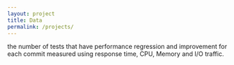 ```yaml
---
layout: project
title: Data
permalink: /projects/
---
```


the number of tests that have performance regression and improvement for each commit measured using response time, CPU, Memory and I/O traffic.